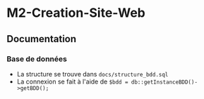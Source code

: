 # M2-Creation-Site-Web

## Documentation

### Base de données

* La structure se trouve dans ``docs/structure_bdd.sql``
* La connexion se fait à l'aide de ``$bdd = db::getInstanceBDD()->getBDD();``